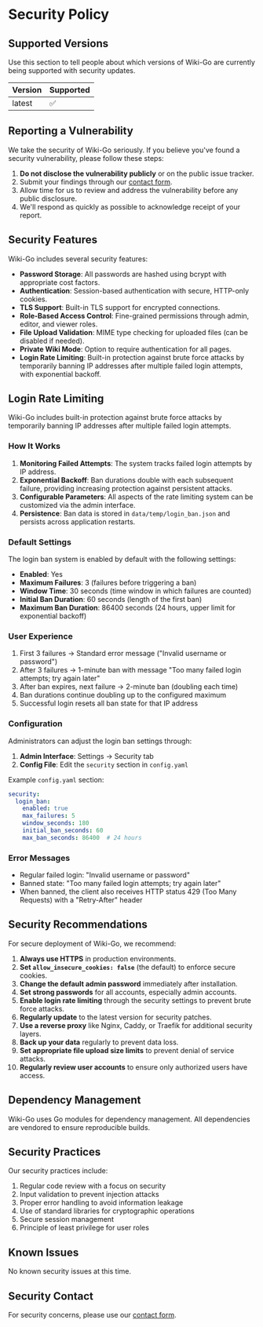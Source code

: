 # Security Policy

## Supported Versions

Use this section to tell people about which versions of Wiki-Go are currently being supported with security updates.

| Version | Supported          |
| ------- | ------------------ |
| latest  | :white_check_mark: |

## Reporting a Vulnerability

We take the security of Wiki-Go seriously. If you believe you've found a security vulnerability, please follow these steps:

1. **Do not disclose the vulnerability publicly** or on the public issue tracker.
2. Submit your findings through our [contact form](https://leomoon.com/contact).
3. Allow time for us to review and address the vulnerability before any public disclosure.
4. We'll respond as quickly as possible to acknowledge receipt of your report.

## Security Features

Wiki-Go includes several security features:

- **Password Storage**: All passwords are hashed using bcrypt with appropriate cost factors.
- **Authentication**: Session-based authentication with secure, HTTP-only cookies.
- **TLS Support**: Built-in TLS support for encrypted connections.
- **Role-Based Access Control**: Fine-grained permissions through admin, editor, and viewer roles.
- **File Upload Validation**: MIME type checking for uploaded files (can be disabled if needed).
- **Private Wiki Mode**: Option to require authentication for all pages.
- **Login Rate Limiting**: Built-in protection against brute force attacks by temporarily banning IP addresses after multiple failed login attempts, with exponential backoff.

## Login Rate Limiting

Wiki-Go includes built-in protection against brute force attacks by temporarily banning IP addresses after multiple failed login attempts.

### How It Works

1. **Monitoring Failed Attempts**: The system tracks failed login attempts by IP address.
2. **Exponential Backoff**: Ban durations double with each subsequent failure, providing increasing protection against persistent attacks.
3. **Configurable Parameters**: All aspects of the rate limiting system can be customized via the admin interface.
4. **Persistence**: Ban data is stored in `data/temp/login_ban.json` and persists across application restarts.

### Default Settings

The login ban system is enabled by default with the following settings:

- **Enabled**: Yes
- **Maximum Failures**: 3 (failures before triggering a ban)
- **Window Time**: 30 seconds (time window in which failures are counted)
- **Initial Ban Duration**: 60 seconds (length of the first ban)
- **Maximum Ban Duration**: 86400 seconds (24 hours, upper limit for exponential backoff)

### User Experience

1. First 3 failures → Standard error message ("Invalid username or password")
2. After 3 failures → 1-minute ban with message "Too many failed login attempts; try again later"
3. After ban expires, next failure → 2-minute ban (doubling each time)
4. Ban durations continue doubling up to the configured maximum
5. Successful login resets all ban state for that IP address

### Configuration

Administrators can adjust the login ban settings through:

1. **Admin Interface**: Settings → Security tab
2. **Config File**: Edit the `security` section in `config.yaml`

Example `config.yaml` section:

```yaml
security:
  login_ban:
    enabled: true
    max_failures: 5
    window_seconds: 180
    initial_ban_seconds: 60
    max_ban_seconds: 86400  # 24 hours
```

### Error Messages

- Regular failed login: "Invalid username or password"
- Banned state: "Too many failed login attempts; try again later"
- When banned, the client also receives HTTP status 429 (Too Many Requests) with a "Retry-After" header

## Security Recommendations

For secure deployment of Wiki-Go, we recommend:

1. **Always use HTTPS** in production environments.
2. **Set `allow_insecure_cookies: false`** (the default) to enforce secure cookies.
3. **Change the default admin password** immediately after installation.
4. **Set strong passwords** for all accounts, especially admin accounts.
5. **Enable login rate limiting** through the security settings to prevent brute force attacks.
6. **Regularly update** to the latest version for security patches.
7. **Use a reverse proxy** like Nginx, Caddy, or Traefik for additional security layers.
8. **Back up your data** regularly to prevent data loss.
9. **Set appropriate file upload size limits** to prevent denial of service attacks.
10. **Regularly review user accounts** to ensure only authorized users have access.

## Dependency Management

Wiki-Go uses Go modules for dependency management. All dependencies are vendored to ensure reproducible builds.

## Security Practices

Our security practices include:

1. Regular code review with a focus on security
2. Input validation to prevent injection attacks
3. Proper error handling to avoid information leakage
4. Use of standard libraries for cryptographic operations
5. Secure session management
6. Principle of least privilege for user roles

## Known Issues

No known security issues at this time.

## Security Contact

For security concerns, please use our [contact form](https://leomoon.com/contact).